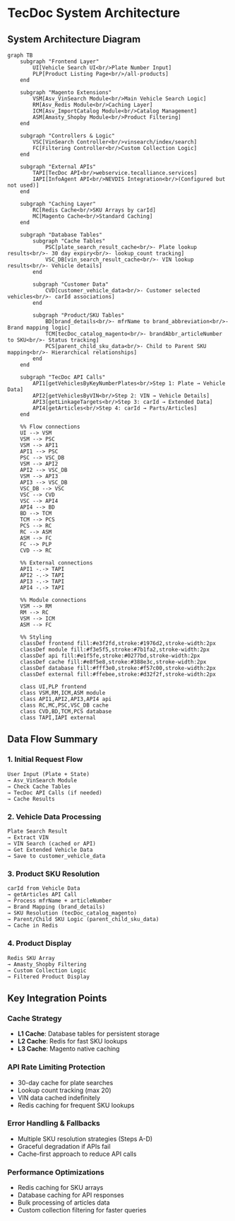 # TecDoc System Architecture

## System Architecture Diagram

```mermaid
graph TB
    subgraph "Frontend Layer"
        UI[Vehicle Search UI<br/>Plate Number Input]
        PLP[Product Listing Page<br/>/all-products]
    end
    
    subgraph "Magento Extensions"
        VSM[Asv_VinSearch Module<br/>Main Vehicle Search Logic]
        RM[Asv_Redis Module<br/>Caching Layer]
        ICM[Asv_ImportCatalog Module<br/>Catalog Management]
        ASM[Amasty_Shopby Module<br/>Product Filtering]
    end
    
    subgraph "Controllers & Logic"
        VSC[VinSearch Controller<br/>vinsearch/index/search]
        FC[Filtering Controller<br/>Custom Collection Logic]
    end
    
    subgraph "External APIs"
        TAPI[TecDoc API<br/>webservice.tecalliance.services]
        IAPI[InfoAgent API<br/>NEVDIS Integration<br/>(Configured but not used)]
    end
    
    subgraph "Caching Layer"
        RC[Redis Cache<br/>SKU Arrays by carId]
        MC[Magento Cache<br/>Standard Caching]
    end
    
    subgraph "Database Tables"
        subgraph "Cache Tables"
            PSC[plate_search_result_cache<br/>- Plate lookup results<br/>- 30 day expiry<br/>- lookup_count tracking]
            VSC_DB[vin_search_result_cache<br/>- VIN lookup results<br/>- Vehicle details]
        end
        
        subgraph "Customer Data"
            CVD[customer_vehicle_data<br/>- Customer selected vehicles<br/>- carId associations]
        end
        
        subgraph "Product/SKU Tables"
            BD[brand_details<br/>- mfrName to brand_abbreviation<br/>- Brand mapping logic]
            TCM[tecDoc_catalog_magento<br/>- brandAbbr_articleNumber to SKU<br/>- Status tracking]
            PCS[parent_child_sku_data<br/>- Child to Parent SKU mapping<br/>- Hierarchical relationships]
        end
    end
    
    subgraph "TecDoc API Calls"
        API1[getVehiclesByKeyNumberPlates<br/>Step 1: Plate → Vehicle Data]
        API2[getVehiclesByVIN<br/>Step 2: VIN → Vehicle Details]
        API3[getLinkageTargets<br/>Step 3: carId → Extended Data]
        API4[getArticles<br/>Step 4: carId → Parts/Articles]
    end
    
    %% Flow connections
    UI --> VSM
    VSM --> PSC
    VSM --> API1
    API1 --> PSC
    PSC --> VSC_DB
    VSM --> API2
    API2 --> VSC_DB
    VSM --> API3
    API3 --> VSC_DB
    VSC_DB --> VSC
    VSC --> CVD
    VSC --> API4
    API4 --> BD
    BD --> TCM
    TCM --> PCS
    PCS --> RC
    RC --> ASM
    ASM --> FC
    FC --> PLP
    CVD --> RC
    
    %% External connections
    API1 -.-> TAPI
    API2 -.-> TAPI
    API3 -.-> TAPI
    API4 -.-> TAPI
    
    %% Module connections
    VSM --> RM
    RM --> RC
    VSM --> ICM
    ASM --> FC
    
    %% Styling
    classDef frontend fill:#e3f2fd,stroke:#1976d2,stroke-width:2px
    classDef module fill:#f3e5f5,stroke:#7b1fa2,stroke-width:2px
    classDef api fill:#e1f5fe,stroke:#0277bd,stroke-width:2px
    classDef cache fill:#e8f5e8,stroke:#388e3c,stroke-width:2px
    classDef database fill:#fff3e0,stroke:#f57c00,stroke-width:2px
    classDef external fill:#ffebee,stroke:#d32f2f,stroke-width:2px
    
    class UI,PLP frontend
    class VSM,RM,ICM,ASM module
    class API1,API2,API3,API4 api
    class RC,MC,PSC,VSC_DB cache
    class CVD,BD,TCM,PCS database
    class TAPI,IAPI external
```

## Data Flow Summary

### 1. Initial Request Flow
```
User Input (Plate + State) 
→ Asv_VinSearch Module 
→ Check Cache Tables 
→ TecDoc API Calls (if needed)
→ Cache Results
```

### 2. Vehicle Data Processing
```
Plate Search Result 
→ Extract VIN 
→ VIN Search (cached or API)
→ Get Extended Vehicle Data
→ Save to customer_vehicle_data
```

### 3. Product SKU Resolution
```
carId from Vehicle Data 
→ getArticles API Call
→ Process mfrName + articleNumber
→ Brand Mapping (brand_details)
→ SKU Resolution (tecDoc_catalog_magento)
→ Parent/Child SKU Logic (parent_child_sku_data)
→ Cache in Redis
```

### 4. Product Display
```
Redis SKU Array 
→ Amasty_Shopby Filtering
→ Custom Collection Logic
→ Filtered Product Display
```

## Key Integration Points

### Cache Strategy
- **L1 Cache**: Database tables for persistent storage
- **L2 Cache**: Redis for fast SKU lookups
- **L3 Cache**: Magento native caching

### API Rate Limiting Protection
- 30-day cache for plate searches
- Lookup count tracking (max 20)
- VIN data cached indefinitely
- Redis caching for frequent SKU lookups

### Error Handling & Fallbacks
- Multiple SKU resolution strategies (Steps A-D)
- Graceful degradation if APIs fail
- Cache-first approach to reduce API calls

### Performance Optimizations
- Redis caching for SKU arrays
- Database caching for API responses
- Bulk processing of articles data
- Custom collection filtering for faster queries